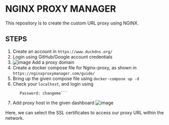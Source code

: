 # NGINX PROXY MANAGER

This repository is to create the custom URL proxy using NGINX.

## STEPS
1. Create an account in `https://www.duckdns.org/`
2. Login using GitHub/Google account credentials
3. ![image](https://github.com/user-attachments/assets/60966e2b-b669-4559-af4c-087739826c9f) Add a proxy domain
4. Create a docker compose file for Nginx-proxy, as shown in `https://nginxproxymanager.com/guide/`
5. Bring up the given compose file using `docker-compose up -d`
6. Check your `localhost`, and login using
     ```Email:    admin@example.com
        Password: changeme```
7. Add proxy host in the given dashboard ![image](https://github.com/user-attachments/assets/75568cec-e548-4f63-b3ad-b68f6dedec03)

Here, we can select the SSL certificates to access our proxy URL within the network.


